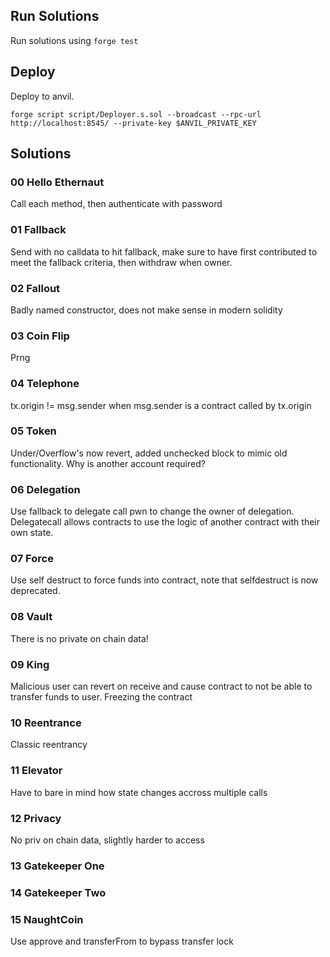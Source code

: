 
## Run Solutions
Run solutions using ```forge test```

## Deploy
Deploy to anvil.
```
forge script script/Deployer.s.sol --broadcast --rpc-url http://localhost:8545/ --private-key $ANVIL_PRIVATE_KEY
```


## Solutions

### 00 Hello Ethernaut
Call each method, then authenticate with password

### 01 Fallback
Send with no calldata to hit fallback, make sure to have first contributed to meet the fallback criteria, then withdraw when owner.

### 02 Fallout
Badly named constructor, does not make sense in modern solidity

### 03 Coin Flip
Prng

### 04 Telephone
tx.origin != msg.sender when msg.sender is a contract called by tx.origin

### 05 Token
Under/Overflow's now revert, added unchecked block to mimic old functionality. Why is another account required?

### 06 Delegation
Use fallback to delegate call pwn to change the owner of delegation. Delegatecall allows contracts to use the logic of another contract with their own state.

### 07 Force
Use self destruct to force funds into contract, note that selfdestruct is now deprecated.

### 08 Vault
There is no private on chain data!

### 09 King
Malicious user can revert on receive and cause contract to not be able to transfer funds to user. Freezing the contract

### 10 Reentrance
Classic reentrancy

### 11 Elevator
Have to bare in mind how state changes accross multiple calls

### 12 Privacy
No priv on chain data, slightly harder to access

### 13 Gatekeeper One

### 14 Gatekeeper Two

### 15 NaughtCoin
Use approve and transferFrom to bypass transfer lock




